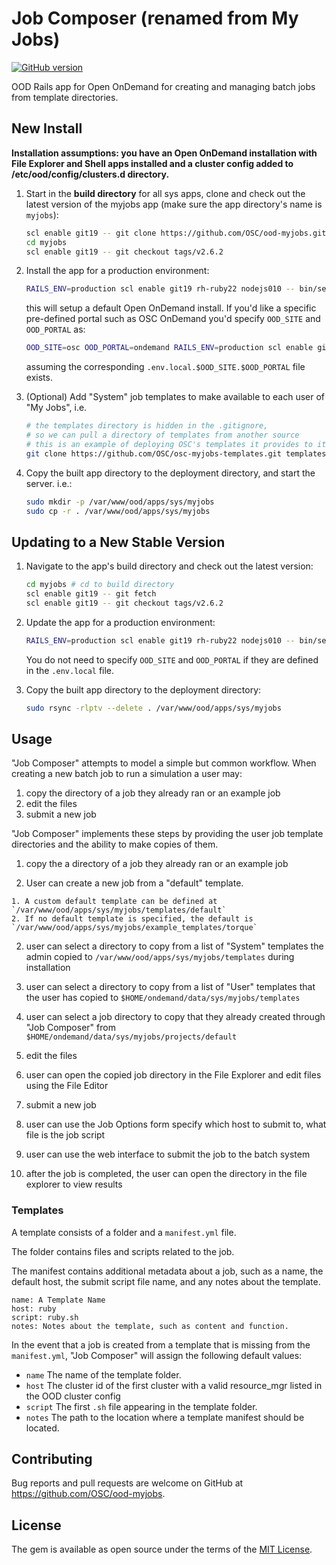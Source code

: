 # Job Composer (renamed from My Jobs)

[![GitHub version](https://badge.fury.io/gh/OSC%2Food-myjobs.svg)](https://badge.fury.io/gh/OSC%2Food-myjobs)

OOD Rails app for Open OnDemand for creating and managing batch jobs from template directories.

## New Install

**Installation assumptions: you have an Open OnDemand installation with File
Explorer and Shell apps installed and a cluster config added to
/etc/ood/config/clusters.d directory.**

1. Start in the **build directory** for all sys apps, clone and check out the
   latest version of the myjobs app (make sure the app directory's name is
   `myjobs`):

   ```sh
   scl enable git19 -- git clone https://github.com/OSC/ood-myjobs.git myjobs
   cd myjobs
   scl enable git19 -- git checkout tags/v2.6.2
   ```

2. Install the app for a production environment:

   ```sh
   RAILS_ENV=production scl enable git19 rh-ruby22 nodejs010 -- bin/setup
   ```

   this will setup a default Open OnDemand install. If you'd like a specific
   pre-defined portal such as OSC OnDemand you'd specify `OOD_SITE` and
   `OOD_PORTAL` as:

   ```sh
   OOD_SITE=osc OOD_PORTAL=ondemand RAILS_ENV=production scl enable git19 rh-ruby22 nodejs010 -- bin/setup
   ```

   assuming the corresponding `.env.local.$OOD_SITE.$OOD_PORTAL` file exists.

3. (Optional) Add "System" job templates to make available to each user of "My
   Jobs", i.e.

   ```sh
   # the templates directory is hidden in the .gitignore,
   # so we can pull a directory of templates from another source
   # this is an example of deploying OSC's templates it provides to its users
   git clone https://github.com/OSC/osc-myjobs-templates.git templates
   ```

4. Copy the built app directory to the deployment directory, and start the
   server. i.e.:

   ```sh
   sudo mkdir -p /var/www/ood/apps/sys/myjobs
   sudo cp -r . /var/www/ood/apps/sys/myjobs
   ```

## Updating to a New Stable Version

1. Navigate to the app's build directory and check out the latest version:

   ```sh
   cd myjobs # cd to build directory
   scl enable git19 -- git fetch
   scl enable git19 -- git checkout tags/v2.6.2
   ```

2. Update the app for a production environment:

   ```sh
   RAILS_ENV=production scl enable git19 rh-ruby22 nodejs010 -- bin/setup
   ```

   You do not need to specify `OOD_SITE` and `OOD_PORTAL` if they are defined
   in the `.env.local` file.

3. Copy the built app directory to the deployment directory:

   ```sh
   sudo rsync -rlptv --delete . /var/www/ood/apps/sys/myjobs
   ```

## Usage

"Job Composer" attempts to model a simple but common workflow. When creating a new batch job to run a simulation a user may:

1. copy the directory of a job they already ran or an example job
2. edit the files
3. submit a new job

"Job Composer" implements these steps by providing the user job template directories and the ability to make copies of them.

1. copy the a directory of a job they already ran or an example job

  1. User can create a new job from a "default" template.
  
    1. A custom default template can be defined at `/var/www/ood/apps/sys/myjobs/templates/default`
    2. If no default template is specified, the default is `/var/www/ood/apps/sys/myjobs/example_templates/torque`

  2. user can select a directory to copy from a list of "System" templates the admin copied to `/var/www/ood/apps/sys/myjobs/templates` during installation
  3. user can select a directory to copy from a list of "User" templates that the user has copied to `$HOME/ondemand/data/sys/myjobs/templates`
  4. user can select a job directory to copy that they already created through "Job Composer" from `$HOME/ondemand/data/sys/myjobs/projects/default`

2. edit the files
  1. user can open the copied job directory in the File Explorer and edit files using the File Editor

3. submit a new job
  1. user can use the Job Options form specify which host to submit to, what file is the job script
  2. user can use the web interface to submit the job to the batch system
  3. after the job is completed, the user can open the directory in the file explorer to view results

### Templates

A template consists of a folder and a `manifest.yml` file.

The folder contains files and scripts related to the job.

The manifest contains additional metadata about a job, such as a name, the default host, the submit script file name, and any notes about the template.

```
name: A Template Name
host: ruby
script: ruby.sh
notes: Notes about the template, such as content and function.
```

In the event that a job is created from a template that is missing from the `manifest.yml`, "Job Composer" will assign the following default values:

* `name` The name of the template folder.
* `host` The cluster id of the first cluster with a valid resource_mgr listed in the OOD cluster config
* `script` The first `.sh` file appearing in the template folder.
* `notes` The path to the location where a template manifest should be located.

## Contributing

Bug reports and pull requests are welcome on GitHub at
https://github.com/OSC/ood-myjobs.

## License

The gem is available as open source under the terms of the [MIT
License](http://opensource.org/licenses/MIT).

